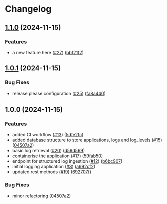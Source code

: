 # Changelog

## [1.1.0](https://github.com/dim87/logging-service/compare/v1.0.1...v1.1.0) (2024-11-15)


### Features

* a new feature here ([#27](https://github.com/dim87/logging-service/issues/27)) ([bbf21f2](https://github.com/dim87/logging-service/commit/bbf21f283483ee120406553a1ace6f2b81f994c8))

## [1.0.1](https://github.com/dim87/logging-service/compare/v1.0.0...v1.0.1) (2024-11-15)


### Bug Fixes

* release please configuration ([#25](https://github.com/dim87/logging-service/issues/25)) ([fa8a440](https://github.com/dim87/logging-service/commit/fa8a440e28df78a73d4e0698a909b498b5fd0225))

## 1.0.0 (2024-11-15)


### Features

* added CI workflow ([#13](https://github.com/dim87/logging-service/issues/13)) ([5dfe2fc](https://github.com/dim87/logging-service/commit/5dfe2fca529bbf12906f94f25b98c0110873a626))
* added database structure to store applications, logs and log_levels ([#15](https://github.com/dim87/logging-service/issues/15)) ([04507a2](https://github.com/dim87/logging-service/commit/04507a2553e0096eb73e18a410561ee6d4d62ab0))
* basic log retrieval ([#20](https://github.com/dim87/logging-service/issues/20)) ([d59d569](https://github.com/dim87/logging-service/commit/d59d5697ab279941e7f4b686772cbd1bb5a511c4))
* containerise the application ([#17](https://github.com/dim87/logging-service/issues/17)) ([59fab50](https://github.com/dim87/logging-service/commit/59fab50676503e07bc1c927285127d515a4ec95d))
* endpoint for structured log ingestion ([#12](https://github.com/dim87/logging-service/issues/12)) ([b6bc907](https://github.com/dim87/logging-service/commit/b6bc907e3a6c8efcef4ddaff21dead7f180ec9ee))
* initial logging application ([#8](https://github.com/dim87/logging-service/issues/8)) ([a992cf2](https://github.com/dim87/logging-service/commit/a992cf2c6524ac1dd2fc8407462847c401f28cfe))
* updated rest methods ([#19](https://github.com/dim87/logging-service/issues/19)) ([692707f](https://github.com/dim87/logging-service/commit/692707fdc2bc75cde42633721f9c398ab83bf92b))


### Bug Fixes

* minor refactoring ([04507a2](https://github.com/dim87/logging-service/commit/04507a2553e0096eb73e18a410561ee6d4d62ab0))
